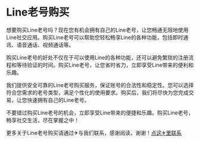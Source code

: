 # Line老号购买

想要购买Line老号吗？现在您有机会拥有自己的Line老号，让您畅通无阻地使用Line社交应用。购买Line老号可以帮助您轻松畅享Line的各种功能，包括即时通讯、语音通话、视频通话等。

购买Line老号的好处不仅在于可以使用Line的各种功能，还可以避免繁琐的注册流程和等待验证的时间。购买Line老号，让您省时省力，立即享受Line带来的便利和乐趣。

我们提供安全可靠的Line老号购买服务，保证账号的合法性和稳定性。您可以选择符合您需求的老号类型，满足个性化的使用要求。购买后，我们将尽快为您完成交易，让您快速拥有自己的Line老号。

不要错过购买Line老号的机会，立即享受Line带来的便捷和乐趣。购买Line老号，畅享社交生活，尽在掌握之中！

更多关于Line老号购买请通过✈与我们联系，感谢阅读，谢谢！[点这✈里联系](https://lm.k02.cc)